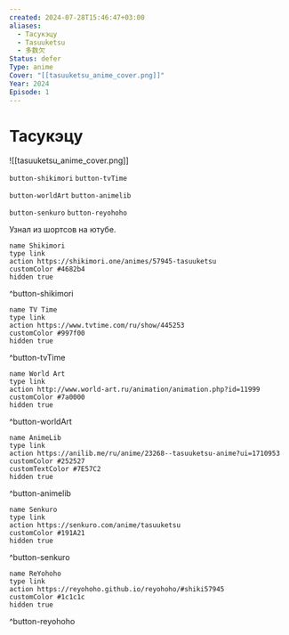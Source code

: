 ```yaml
---
created: 2024-07-28T15:46:47+03:00
aliases:
  - Тасукэцу
  - Tasuuketsu
  - 多数欠
Status: defer
Type: anime
Cover: "[[tasuuketsu_anime_cover.png]]"
Year: 2024
Episode: 1
---
```


# Тасукэцу

![[tasuuketsu_anime_cover.png]]

`button-shikimori` `button-tvTime`

`button-worldArt` `button-animelib`

`button-senkuro` `button-reyohoho`

Узнал из шортсов на ютубе.

```button
name Shikimori
type link
action https://shikimori.one/animes/57945-tasuuketsu
customColor #4682b4
hidden true
```
^button-shikimori

```button
name TV Time
type link
action https://www.tvtime.com/ru/show/445253
customColor #997f00
hidden true
```
^button-tvTime

```button
name World Art
type link
action http://www.world-art.ru/animation/animation.php?id=11999
customColor #7a0000
hidden true
```
^button-worldArt

```button
name AnimeLib
type link
action https://anilib.me/ru/anime/23268--tasuuketsu-anime?ui=1710953
customColor #252527
customTextColor #7E57C2
hidden true
```
^button-animelib

```button
name Senkuro
type link
action https://senkuro.com/anime/tasuuketsu
customColor #191A21
hidden true
```
^button-senkuro

```button
name ReYohoho
type link
action https://reyohoho.github.io/reyohoho/#shiki57945
customColor #1c1c1c
hidden true
```
^button-reyohoho
